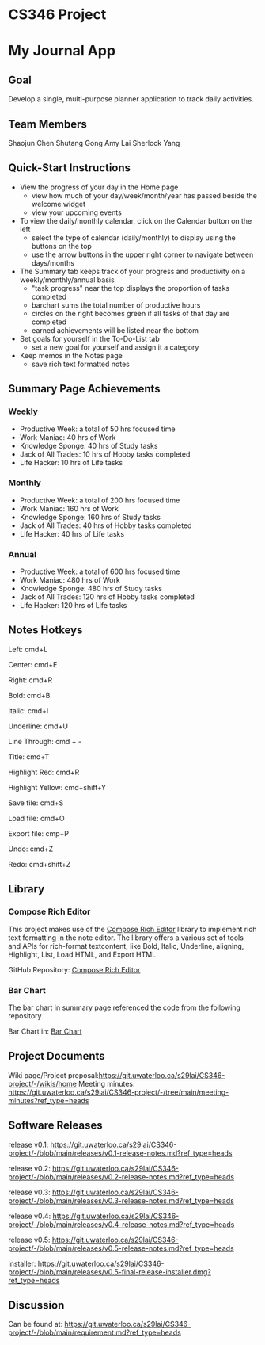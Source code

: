 # CS346 Project

# My Journal App

## Goal
Develop a single, multi-purpose planner application to track daily activities.

## Team Members
Shaojun Chen
Shutang Gong
Amy Lai
Sherlock Yang


## Quick-Start Instructions
- View the progress of your day in the Home page
  - view how much of your day/week/month/year has passed beside the welcome widget
  - view your upcoming events
- To view the daily/monthly calendar, click on the Calendar button on the left
  - select the type of calendar (daily/monthly) to display using the buttons on the top
  - use the arrow buttons in the upper right corner to navigate between days/months
- The Summary tab keeps track of your progress and productivity on a weekly/monthly/annual basis
  - "task progress" near the top displays the proportion of tasks completed
  - barchart sums the total number of productive hours
  - circles on the right becomes green if all tasks of that day are completed
  - earned achievements will be listed near the bottom
- Set goals for yourself in the To-Do-List tab
  - set a new goal for yourself and assign it a category
- Keep memos in the Notes page
  - save rich text formatted notes

## Summary Page Achievements
### Weekly
- Productive Week: a total of 50 hrs focused time
- Work Maniac: 40 hrs of Work
- Knowledge Sponge: 40 hrs of Study tasks
- Jack of All Trades: 10 hrs of Hobby tasks completed
- Life Hacker: 10 hrs of Life tasks
### Monthly
- Productive Week: a total of 200 hrs focused time
- Work Maniac: 160 hrs of Work
- Knowledge Sponge: 160 hrs of Study tasks
- Jack of All Trades: 40 hrs of Hobby tasks completed
- Life Hacker: 40 hrs of Life tasks
### Annual
- Productive Week: a total of 600 hrs focused time
- Work Maniac: 480 hrs of Work
- Knowledge Sponge: 480 hrs of Study tasks
- Jack of All Trades: 120 hrs of Hobby tasks completed
- Life Hacker: 120 hrs of Life tasks

## Notes Hotkeys
Left: cmd+L

Center: cmd+E

Right: cmd+R

Bold: cmd+B

Italic: cmd+I

Underline: cmd+U

Line Through: cmd + -

Title: cmd+T

Highlight Red: cmd+R

Highlight Yellow: cmd+shift+Y

Save file: cmd+S

Load file: cmd+O

Export file: cmp+P

Undo: cmd+Z

Redo: cmd+shift+Z

## Library

### Compose Rich Editor

This project makes use of the [Compose Rich Editor](https://github.com/MohamedRejeb/Compose-Rich-Editor) library to implement rich text formatting in the note editor. The library offers a various set of tools and APls for rich-format textcontent, like Bold, ltalic, Underline, aligning, Highlight, List, Load HTML, and Export HTML

GitHub Repository: [Compose Rich Editor](https://github.com/MohamedRejeb/Compose-Rich-Editor)

### Bar Chart

The bar chart in summary page referenced the code from the following repository

Bar Chart in: [Bar Chart](https://github.com/developerchunk/BarGraph-JetpackCompose/tree/main/app/src/main/java/com/example/customchar)


## Project Documents
Wiki page/Project proposal:https://git.uwaterloo.ca/s29lai/CS346-project/-/wikis/home
Meeting minutes: https://git.uwaterloo.ca/s29lai/CS346-project/-/tree/main/meeting-minutes?ref_type=heads

## Software Releases
release v0.1: https://git.uwaterloo.ca/s29lai/CS346-project/-/blob/main/releases/v0.1-release-notes.md?ref_type=heads

release v0.2: https://git.uwaterloo.ca/s29lai/CS346-project/-/blob/main/releases/v0.2-release-notes.md?ref_type=heads

release v0.3: https://git.uwaterloo.ca/s29lai/CS346-project/-/blob/main/releases/v0.3-release-notes.md?ref_type=heads

release v0.4: https://git.uwaterloo.ca/s29lai/CS346-project/-/blob/main/releases/v0.4-release-notes.md?ref_type=heads

release v0.5: https://git.uwaterloo.ca/s29lai/CS346-project/-/blob/main/releases/v0.5-release-notes.md?ref_type=heads

installer: https://git.uwaterloo.ca/s29lai/CS346-project/-/blob/main/releases/v0.5-final-release-installer.dmg?ref_type=heads

## Discussion
Can be found at: https://git.uwaterloo.ca/s29lai/CS346-project/-/blob/main/requirement.md?ref_type=heads
